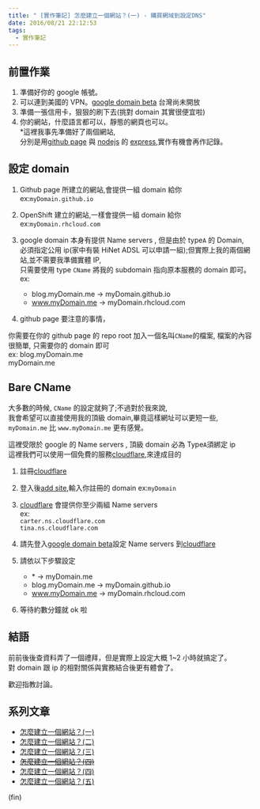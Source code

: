 ```yaml
---
title: " [實作筆記] 怎麼建立一個網站？(一) - 購買網域到設定DNS"
date: 2016/08/21 22:12:53
tags:
  - 實作筆記
---
```


## 前置作業

1. 準備好你的 google 帳號。
2. 可以連到美國的 VPN。[google domain beta](https://atom.io/packages/atom-beautify) 台灣尚未開放
3. 準備一張信用卡，狠狠的刷下去(挑對 domain 其實很便宜啦)
4. 你的網站，什麼語言都可以，靜態的網頁也可以。  
   \*這裡我事先準備好了兩個網站,  
   分別是用[github page](https://pages.github.com/) 與 [nodejs](https://nodejs.org) 的 [express](http://expressjs.com/),實作有機會再作記錄。

## 設定 domain

1. Github page 所建立的網站,會提供一組 domain 給你  
   ex:`myDomain.github.io`

2. OpenShift 建立的網站,一樣會提供一組 domain 給你  
   ex:`myDomain.rhcloud.com`

3. google domain 本身有提供 Name servers , 但是由於 type`A` 的 Domain,  
    必須指定公用 ip(家中有裝 HiNet ADSL 可以申請一組);但實際上我的兩個網站,並不需要我準備實體 IP,  
    只需要使用 type `CName` 將我的 subdomain 指向原本服務的 domain 即可。  
    ex:

   - blog.myDomain.me → myDomain.github.io
   - www.myDomain.me → myDomain.rhcloud.com

4. github page 要注意的事情，

你需要在你的 github page 的 repo root 加入一個名叫`CName`的檔案,
檔案的內容很簡單, 只需要你的 domain 即可  
ex:
blog.myDomain.me  
 myDomain.me

## Bare CName

大多數的時候, `CName` 的設定就夠了;不過對於我來說,  
我會希望可以直接使用我的頂級 domain,畢竟這樣網址可以更短一些,  
`myDomain.me` 比 `www.myDomain.me` 更有感覺。

這裡受限於 google 的 Name servers , 頂級 domain 必為 Type`A`須綁定 ip  
這裡我們可以使用一個免費的服務[cloudflare](https://www.cloudflare.com/),來達成目的

1. 註冊[cloudflare](https://www.cloudflare.com/)
2. 登入後[add site](https://www.cloudflare.com/a/add-site),輸入你註冊的 domain
   ex:`myDomain`
3. [cloudflare](https://www.cloudflare.com/) 會提供你至少兩組 Name servers  
   ex:  
   `carter.ns.cloudflare.com`  
   `tina.ns.cloudflare.com`
4. 請先登入[google domain beta](https://atom.io/packages/atom-beautify)設定 Name servers 到[cloudflare](https://www.cloudflare.com/)
5. 請依以下步驟設定

   - \* → myDomain.me
   - blog.myDomain.me → myDomain.github.io
   - www.myDomain.me → myDomain.rhcloud.com

6. 等待約數分鐘就 ok 啦

## 結語

前前後後查資料弄了一個禮拜，但是實際上設定大概 1~2 小時就搞定了。  
對 domain 跟 ip 的相對關係與實務結合後更有體會了。

歡迎指教討論。

## 系列文章

- [怎麼建立一個網站？(一)](https://blog.marsen.me/2016/08/21/2016/setting_DNS_with_google/)
- [怎麼建立一個網站？(二)](https://blog.marsen.me/2016/08/28/2016/how_to_use_github_page/)
- [怎麼建立一個網站？(三)](https://blog.marsen.me/2016/09/04/2016/http2_by_cloudflare/)
- ~~[怎麼建立一個網站？(四)](https://blog.marsen.me/2020/10/22/2020/google_domain_forward_mail/)~~
- [怎麼建立一個網站？(四)](https://blog.marsen.me/2025/08/27/2025/brevo_smtp/)
- [怎麼建立一個網站？(五)](https://blog.marsen.me/2021/04/06/2021/create_404/)

(fin)
